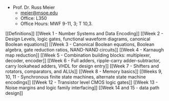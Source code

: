 - Prof. Dr. Russ Meier
	- meier@msoe.edu
	- Office: L350
	- Office Hours: MWF 9-11, 3; T 10,3.

[[Definitions]]
[[Week 1 - Number Systems and Data Encoding]]
[[Week 2 - Design Levels, logic gates, functional waveform diagrams, canonical Boolean equations]]
[[Week 3 - Canonical Boolean equations, Boolean algebra, gate reduction ratios, NAND-NAND circuits]]
[[Week 4 - Karnaugh map reduction]]
[[Week 5 - Combination building blocks: multiplexer, decoder, encoder]]
[[Week 6 - Full adders, ripple-carry adder-subtractor, carry lookahead adders, VHDL for design entry]]
[[Week 7 - Shifters and rotators, comparators, and ALUs]]
[[Week 8 - Memory basics]]
[[Weeks 9, 10, 11 - Synchronous finite state machines, alternate state machine encodings]]
[[Week 12 - Transistor level CMOS logic gates]]
[[Week 13 - Noise margins and logic family interfacing]]
[[Week 14 and 15 - data path design]]
